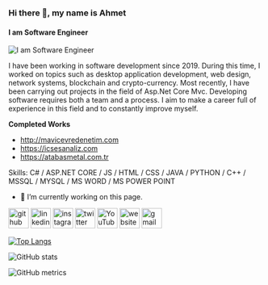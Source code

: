 ### Hi there 👋, my name is Ahmet
#### I am Software Engineer
![I am Software Engineer](https://pbs.twimg.com/profile_banners/1641203860017381384/1680742699/1080x360)

I have been working in software development since 2019. During this
time, I worked on topics such as desktop application development, web
design, network systems, blockchain and crypto-currency. Most
recently, I have been carrying out projects in the field of Asp.Net Core
Mvc. Developing software requires both a team and a process. I aim to
make a career full of experience in this field and to constantly improve
myself.

**Completed Works**
- http://mavicevredenetim.com
- https://icsesanaliz.com
- https://atabasmetal.com.tr

Skills: C# / ASP.NET CORE / JS / HTML / CSS / JAVA / PYTHON / C++ / MSSQL / MYSQL / MS WORD / MS POWER POINT

- 🔭 I’m currently working on this page. 


[<img src='https://cdn.jsdelivr.net/npm/simple-icons@3.0.1/icons/github.svg' alt='github' height='40'>](https://github.com/oldcommander)  [<img src='https://cdn.jsdelivr.net/npm/simple-icons@3.0.1/icons/linkedin.svg' alt='linkedin' height='40'>](https://www.linkedin.com/in/ahmetcekin/)  [<img src='https://cdn.jsdelivr.net/npm/simple-icons@3.0.1/icons/instagram.svg' alt='instagram' height='40'>](https://www.instagram.com/_ahmetcekin/)  [<img src='https://cdn.jsdelivr.net/npm/simple-icons@3.0.1/icons/twitter.svg' alt='twitter' height='40'>](https://twitter.com/ahmetcekin2048)  [<img src='https://cdn.jsdelivr.net/npm/simple-icons@3.0.1/icons/youtube.svg' alt='YouTube' height='40'>](https://www.youtube.com/channel/@ahmetcekin)  [<img src='https://cdn.jsdelivr.net/npm/simple-icons@3.0.1/icons/icloud.svg' alt='website' height='40'>](https://www.ahmetcekin.com.tr)  [<img src='https://cdn.jsdelivr.net/npm/simple-icons@3.0.1/icons/gmail.svg' alt='gmail' height='40'>](ahmetcekin2000@gmail.com)  

[![Top Langs](https://github-readme-stats.vercel.app/api/top-langs/?username=oldcommander)](https://github.com/anuraghazra/github-readme-stats)

![GitHub stats](https://github-readme-stats.vercel.app/api?username=oldcommander&show_icons=true&count_private=true)  
 

![GitHub metrics](https://metrics.lecoq.io/oldcommander)  

